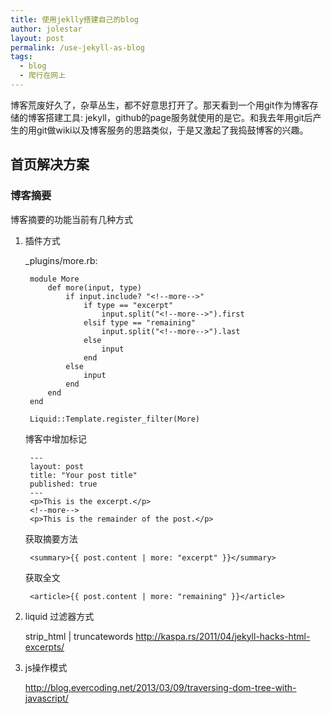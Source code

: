 ```yaml
---
title: 使用jeklly搭建自己的blog
author: jolestar
layout: post
permalink: /use-jekyll-as-blog
tags:
  - blog
  - 爬行在网上
---
```


博客荒废好久了，杂草丛生，都不好意思打开了。那天看到一个用git作为博客存储的博客搭建工具: jekyll，github的page服务就使用的是它。和我去年用git后产生的用git做wiki以及博客服务的思路类似，于是又激起了我捣鼓博客的兴趣。

<!--more-->

## 首页解决方案

### 博客摘要

博客摘要的功能当前有几种方式

1. 插件方式
	
	_plugins/more.rb:

		module More
		    def more(input, type)
		        if input.include? "<!--more-->"
		            if type == "excerpt"
		                input.split("<!--more-->").first
		            elsif type == "remaining"
		                input.split("<!--more-->").last
		            else
		                input
		            end
		        else
		            input
		        end
		    end
		end

		Liquid::Template.register_filter(More)
	
	博客中增加标记
	
		---
		layout: post
		title: "Your post title"
		published: true
		---
		<p>This is the excerpt.</p>
		<!--more-->
		<p>This is the remainder of the post.</p>

	获取摘要方法
	
		<summary>{{ post.content | more: "excerpt" }}</summary>
	获取全文
	
		<article>{{ post.content | more: "remaining" }}</article>		

2. liquid 过滤器方式

	strip_html | truncatewords
	http://kaspa.rs/2011/04/jekyll-hacks-html-excerpts/

3. js操作模式
	
	http://blog.evercoding.net/2013/03/09/traversing-dom-tree-with-javascript/
	